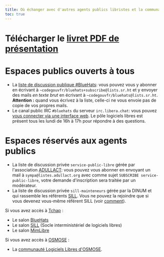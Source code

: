 ```yaml
---
title: Où échanger avec d'autres agents publics libristes et la communauté BlueHats ?
toc: true
---
```


# Télécharger le [livret PDF de présentation](docs/pole-logiciels-libres-produits-bluehats.pdf)
# Espaces publics ouverts à tous

- La [liste de discussion publique #BlueHats](https://lists.sr.ht/~codegouvfr/bluehats): vous pouvez vous y abonner en écrivant à `~codegouvfr/bluehats+subscribe@lists.sr.ht` et y envoyer des mails *en texte brut* en écrivant à `~codegouvfr/bluehats@lists.sr.ht`.  **Attention :** quand vous écrivez à la liste, celle-ci ne vous envoie pas de copie de vos propres mails.
- Le canal public IRC `#bluehats` du serveur `irc.libera.chat`: vous pouvez [vous connecter via une interface web](https://web.libera.chat/#bluehats).  Le pôle logiciels libres est présent tous les lundi de 16h à 17h pour répondre à des questions.

# Espaces réservés aux agents publics

- La liste de discussion privée `service-public-libre` gérée par l'association [ADULLACT](https://adullact.org/): vous pouvez vous abonner en envoyant un mail à `sympa@listes.adullact.org` avec comme sujet `SUBSCRIBE service-public-libre`, votre demande d'inscription sera traitée par un modérateur.
- La liste de discussion privée `sill-mainteneurs` gérée par la DINUM et qui rassemble les référents [SILL](https://sill.code.gouv.fr).  Vous ne pouvez la rejoindre que si vous devenez vous-même référent SILL (voir [comment](https://man.sr.ht/~codegouvfr/logiciels-libres/sill.md)).

Si vous avez accès à [Tchap](https://tchap.gouv.fr) :

- Le salon [BlueHats](https://www.tchap.gouv.fr/#/room/#BlueHats21LW8XE:agent.dinum.tchap.gouv.fr)
- Le salon [SILL](https://www.tchap.gouv.fr/#/room/#SILLutRYrgV:agent.dinum.tchap.gouv.fr) (Socle interministériel de logiciels libres)
- Le salon [MimLibre](https://www.tchap.gouv.fr/#/room/#MimixQlxMNQc:agent.interieur.tchap.gouv.fr)

Si vous avez accès à [OSMOSE](https://osmose.numerique.gouv.fr) :

- La [communauté Logiciels Libres d'OSMOSE](https://osmose.numerique.gouv.fr/jcms/c_2013888/fr/communaute-opensource-logiciel-libre-de-l-etat-bluehats?jsp=plugins%2FCollaborativeSpacePlugin%2Fjsp%2Fmembers.jsp&memberView=signups&start=0&pageSize=5&pagerAll=true&reverse=false&portletId=a_19102&portletDomId=c_2013903_0_a_19102_0).

